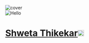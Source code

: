 
![cover](https://user-images.githubusercontent.com/72989187/183023975-4ea1c172-f005-4186-901a-683d59b4fa38.png)<br>
![Hello](https://user-images.githubusercontent.com/72989187/183024891-d3264009-eb44-40b0-af48-ec7fa025cd32.gif) 
<h1><a href="https://github.com/shwetathikekar">Shweta Thikekar</a><img src="https://raw.githubusercontent.com/MartinHeinz/MartinHeinz/master/wave.gif" style="width: 20px;"><h2> 









<!--
**shwetathikekar/ShwetaThikekar** is a ✨ _special_ ✨ repository because its `README.md` (this file) appears on your GitHub profile.

Here are some ideas to get you started:

- 🔭 I’m currently working on ...
- 🌱 I’m currently learning ...
- 👯 I’m looking to collaborate on ...
- 🤔 I’m looking for help with ...
- 💬 Ask me about ...
- 📫 How to reach me: ...
- 😄 Pronouns: ...
- ⚡ Fun fact: ...
-->
